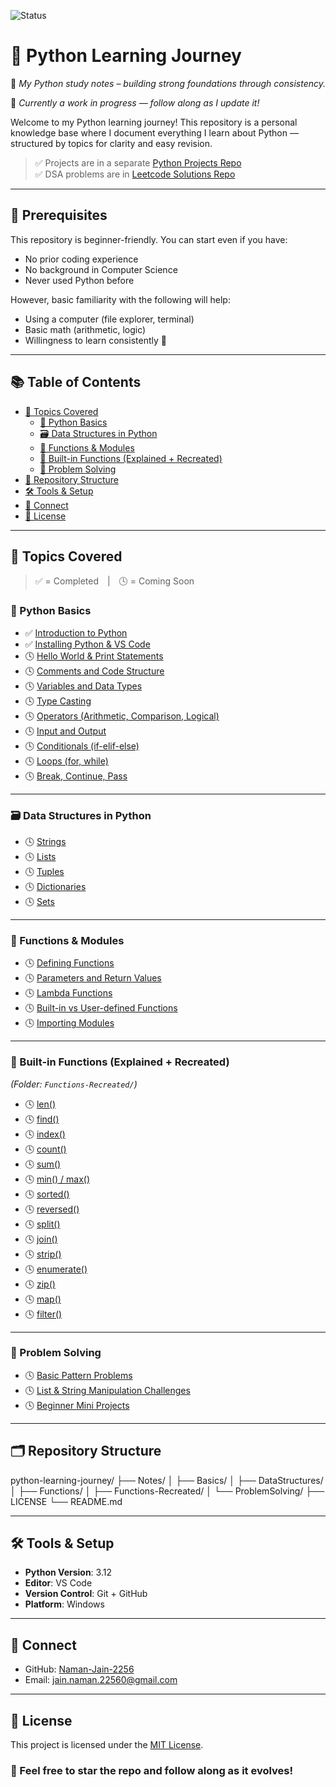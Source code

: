 ![Status](https://img.shields.io/badge/Status-In--progress-yellow)

# 🐍 Python Learning Journey

🎯 *My Python study notes – building strong foundations through consistency.*

📌 *Currently a work in progress — follow along as I update it!*

Welcome to my Python learning journey! This repository is a personal knowledge base where I document everything I learn about Python — structured by topics for clarity and easy revision.

> ✅ Projects are in a separate [Python Projects Repo](https://github.com/Naman-Jain-2256/python-projects)  
> ✅ DSA problems are in [Leetcode Solutions Repo](https://github.com/Naman-Jain-2256/leetcode-solutions)

---

## 🧩 Prerequisites

This repository is beginner-friendly. You can start even if you have:

- No prior coding experience
- No background in Computer Science
- Never used Python before

However, basic familiarity with the following will help:

- Using a computer (file explorer, terminal)
- Basic math (arithmetic, logic)
- Willingness to learn consistently 🙂

---

## 📚 Table of Contents

- [🧠 Topics Covered](#topics-covered)
  - [🐍 Python Basics](#python-basics)
  - [🗃 Data Structures in Python](#data-structures-in-python)
  - [🧰 Functions & Modules](#functions--modules)
  - [🔧 Built-in Functions (Explained + Recreated)](#built-in-functions-explained--recreated)
  - [🧪 Problem Solving](#problem-solving)
- [📁 Repository Structure](#repository-structure)
- [🛠 Tools & Setup](#tools--setup)
- [🔗 Connect](#connect)
- [📖 License](#license)

---

## 🧠 Topics Covered

> ✅ = Completed | 🕓 = Coming Soon

### 🐍 Python Basics

- ✅ [Introduction to Python](Basics/introduction.md)
- ✅ [Installing Python & VS Code](Basics/installing-python.md)
- 🕓 [Hello World & Print Statements](Basics/hello-world.md)
- 🕓 [Comments and Code Structure](Basics/comments.md)
- 🕓 [Variables and Data Types](Basics/variables-data-types.md)
- 🕓 [Type Casting](Basics/type-casting.md)
- 🕓 [Operators (Arithmetic, Comparison, Logical)](Basics/operators.md)
- 🕓 [Input and Output](Basics/input-output.md)
- 🕓 [Conditionals (if-elif-else)](Basics/conditionals.md)
- 🕓 [Loops (for, while)](Basics/loops.md)
- 🕓 [Break, Continue, Pass](Basics/loop-controls.md)

---

### 🗃 Data Structures in Python

- 🕓 [Strings](DataStructures/strings.md)
- 🕓 [Lists](DataStructures/lists.md)
- 🕓 [Tuples](DataStructures/tuples.md)
- 🕓 [Dictionaries](DataStructures/dictionaries.md)
- 🕓 [Sets](DataStructures/sets.md)

---

### 🧰 Functions & Modules

- 🕓 [Defining Functions](Functions/functions.md)
- 🕓 [Parameters and Return Values](Functions/parameters-return.md)
- 🕓 [Lambda Functions](Functions/lambda.md)
- 🕓 [Built-in vs User-defined Functions](Functions/builtins-vs-user.md)
- 🕓 [Importing Modules](Functions/modules.md)

---

### 🔧 Built-in Functions (Explained + Recreated)

*(Folder: `Functions-Recreated/`)*

- 🕓 [len()](Functions-Recreated/len.md)
- 🕓 [find()](Functions-Recreated/find.md)
- 🕓 [index()](Functions-Recreated/index.md)
- 🕓 [count()](Functions-Recreated/count.md)
- 🕓 [sum()](Functions-Recreated/sum.md)
- 🕓 [min() / max()](Functions-Recreated/min-max.md)
- 🕓 [sorted()](Functions-Recreated/sorted.md)
- 🕓 [reversed()](Functions-Recreated/reversed.md)
- 🕓 [split()](Functions-Recreated/split.md)
- 🕓 [join()](Functions-Recreated/join.md)
- 🕓 [strip()](Functions-Recreated/strip.md)
- 🕓 [enumerate()](Functions-Recreated/enumerate.md)
- 🕓 [zip()](Functions-Recreated/zip.md)
- 🕓 [map()](Functions-Recreated/map.md)
- 🕓 [filter()](Functions-Recreated/filter.md)

---

### 🧪 Problem Solving

- 🕓 [Basic Pattern Problems](ProblemSolving/patterns.md)
- 🕓 [List & String Manipulation Challenges](ProblemSolving/list-string-problems.md)
- 🕓 [Beginner Mini Projects](ProblemSolving/mini-projects.md)

---

## 🗂 Repository Structure

python-learning-journey/
├── Notes/
│   ├── Basics/
│   ├── DataStructures/
│   ├── Functions/
│   ├── Functions-Recreated/
│   └── ProblemSolving/
├── LICENSE
└── README.md

---

## 🛠 Tools & Setup

- **Python Version**: 3.12  
- **Editor**: VS Code  
- **Version Control**: Git + GitHub  
- **Platform**: Windows

---

## 🔗 Connect

- GitHub: [Naman-Jain-2256](https://github.com/Naman-Jain-2256)  
- Email: jain.naman.22560@gmail.com

---

## 📖 License

This project is licensed under the [MIT License](./LICENSE).

### 📌 Feel free to star the repo and follow along as it evolves!